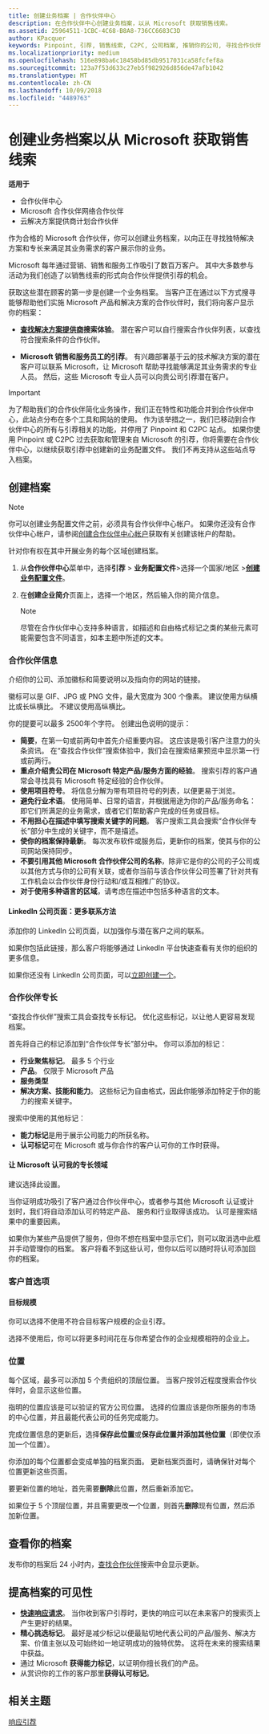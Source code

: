 ```yaml
---
title: 创建业务档案 | 合作伙伴中心
description: 在合作伙伴中心创建业务档案，以从 Microsoft 获取销售线索。
ms.assetid: 25964511-1CBC-4C68-B8A8-736CC6683C3D
author: KPacquer
keywords: Pinpoint, 引荐, 销售线索, C2PC, 公司档案, 推销你的公司, 寻找合作伙伴, 寻找解决方案提供商, 业务档案, 营销档案
ms.localizationpriority: medium
ms.openlocfilehash: 516e898ba6c18458bd85db9517031ca58fcfef8a
ms.sourcegitcommit: 123a7f53d633c27eb5f982926d856de47afb1042
ms.translationtype: MT
ms.contentlocale: zh-CN
ms.lasthandoff: 10/09/2018
ms.locfileid: "4489763"
---
```

<!--
FWLink1: https://go.microsoft.com/fwlink/?linkid=838397: Top of page
FWLink2: https://go.microsoft.com/fwlink/?linkid=848635: Top of page (duplicate)
FWLink3: https://go.microsoft.com/fwlink/?linkid=847631: #allow_us_to_endorse_areas_of_expertise
FWLink4: https://go.microsoft.com/fwlink/?linkid=848063: #customer-preferences
FWLink5: https://go.microsoft.com/fwlink/?linkid=848064: #_locations
-->


# <a name="create-a-business-profile-to-get-sales-leads-from-microsoft"></a>创建业务档案以从 Microsoft 获取销售线索

**适用于**

-  合作伙伴中心
-  Microsoft 合作伙伴网络合作伙伴
-  云解决方案提供商计划合作伙伴

作为合格的 Microsoft 合作伙伴，你可以创建业务档案，以向正在寻找独特解决方案和专长来满足其业务需求的客户展示你的业务。

Microsoft 每年通过营销、销售和服务工作吸引了数百万客户。 其中大多数参与活动为我们创造了以销售线索的形式向合作伙伴提供引荐的机会。 

获取这些潜在顾客的第一步是创建一个业务档案。 当客户正在通过以下方式搜寻能够帮助他们实施 Microsoft 产品和解决方案的合作伙伴时，我们将向客户显示你的档案：

*  **[查找解决方案提供商](https://partnercenter.microsoft.com/pcv/search)搜索体验**。 潜在客户可以自行搜索合作伙伴列表，以查找符合搜索条件的合作伙伴。

*  **Microsoft 销售和服务员工的引荐**。 有兴趣部署基于云的技术解决方案的潜在客户可以联系 Microsoft，让 Microsoft 帮助寻找能够满足其业务需求的专业人员。 然后，这些 Microsoft 专业人员可以向贵公司引荐潜在客户。

> [!IMPORTANT]  
> 为了帮助我们的合作伙伴简化业务操作，我们正在特性和功能合并到合作伙伴中心，此站点分布在多个工具和网站的使用。 作为该举措之一，我们已移动到合作伙伴中心的所有与引荐相关的功能，并停用了 Pinpoint 和 C2PC 站点。 如果你使用 Pinpoint 或 C2PC 过去获取和管理来自 Microsoft 的引荐，你将需要在合作伙伴中心，以继续获取引荐中创建新的业务配置文件。 我们不再支持从这些站点导入档案。 

## <a name="create-a-profile"></a>创建档案

> [!NOTE]  
>  你可以创建业务配置文件之前，必须具有合作伙伴中心帐户。 如果你还没有合作伙伴中心帐户，请参阅[创建合作伙伴中心帐户](mpn-create-a-partner-center-account.md)获取有关创建该帐户的帮助。 

针对你有权在其中开展业务的每个区域创建档案。 

1.  从**合作伙伴中心**菜单中，选择**引荐** &gt; **业务配置文件**&gt;选择一个国家/地区 >**[创建业务配置文件](https://partnercenter.microsoft.com/pcv/publishing)**。

2.  在**创建企业简介**页面上，选择一个地区，然后输入你的简介信息。
    > [!NOTE]  
    >  尽管在合作伙伴中心支持多种语言，如描述和自由格式标记之类的某些元素可能需要包含不同语言，如本主题中所述的文本。

### <a href="" id="partner_info"></a>合作伙伴信息

介绍你的公司、添加徽标和简要说明以及指向你的网站的链接。 

徽标可以是 GIF、JPG 或 PNG 文件，最大宽度为 300 个像素。 建议使用方纵横比或长纵横比。 不建议使用高纵横比。

你的提要可以最多 2500年个字符。 创建出色说明的提示： 

*  **简要**，在第一句或前两句中首先介绍重要内容。 这应该是吸引客户注意力的头条资讯。 在“查找合作伙伴”搜索体验中，我们会在搜索结果预览中显示第一行或前两行。
*  **重点介绍贵公司在 Microsoft 特定产品/服务方面的经验**。 搜索引荐的客户通常会寻找具有 Microsoft 特定经验的合作伙伴。
*  **使用项目符号**。 将信息分解为带有项目符号的列表，以便更易于浏览。
*  **避免行业术语**。 使用简单、日常的语言，并根据用途为你的产品/服务命名：即它们所满足的业务需求，或者它们帮助客户完成的任务或目标。
*  **不用担心在描述中填写搜索关键字的问题**。 客户搜索工具会搜索“合作伙伴专长”部分中生成的关键字，而不是描述。
*  **使你的档案保持最新**。 每次发布软件或服务后，更新你的档案，使其与你的公司网站保持同步。
*  **不要引用其他 Microsoft 合作伙伴公司的名称**，除非它是你的公司的子公司或以其他方式与你的公司有关联，或者你当前与该合作伙伴公司签署了针对共有工作机会以合作伙伴身份行动和/或互相推广的协议。
*  **对于使用多种语言的区域**，请考虑在描述中包括多种语言的文本。

#### <a href="" id="linkedin"></a>LinkedIn 公司页面：更多联系方法

添加你的 LinkedIn 公司页面，以加强你与潜在客户之间的联系。 

如果你包括此链接，那么客户将能够通过 LinkedIn 平台快速查看有关你的组织的更多信息。

如果你还没有 LinkedIn 公司页面，可以[立即创建一个](https://www.linkedin.com/company-beta/setup/new/)。

### <a name="partner-expertise"></a>合作伙伴专长

“查找合作伙伴”搜索工具会查找专长标记。 优化这些标记，以让他人更容易发现档案。

首先将自己的标记添加到“合作伙伴专长”部分中。 你可以添加的标记： 

*  **行业聚焦标记**。 最多 5 个行业
*  **产品**。 仅限于 Microsoft 产品
*  **服务类型** 
*  **解决方案、技能和能力**。 这些标记为自由格式，因此你能够添加特定于你的能力的搜索关键字。

搜索中使用的其他标记：
*  **能力标记**是用于展示公司能力的所获名称。
*  **认可标记**可在 Microsoft 或与你合作的客户认可你的工作时获得。

#### <a href="" id="#allow_us_to_endorse_areas_of_expertise"></a>让 Microsoft 认可我的专长领域

建议选择此设置。 

当你证明成功吸引了客户通过合作伙伴中心，或者参与其他 Microsoft 认证或计划时，我们将自动添加认可的特定产品、 服务和行业取得该成功。 认可是搜索结果中的重要因素。

如果你为某些产品提供了服务，但你不想在档案中显示它们，则可以取消选中此框并手动管理你的档案。 客户将看不到这些认可，但你以后可以随时将认可添加回你的档案。

### <a name="customer-preferences"></a>客户首选项

#### <a href="" id="#target_size"></a>目标规模

你可以选择不使用不符合目标客户规模的企业引荐。

选择不使用后，你可以将更多时间花在与你希望合作的企业规模相符的企业上。

### <a href="" id="#locations"></a>位置

每个区域，最多可以添加 5 个贵组织的顶层位置。 当客户按邻近程度搜索合作伙伴时，会显示这些位置。 

指明的位置应该是可以验证的官方公司位置。 选择的位置应该是你所服务的市场的中心位置，并且最能代表公司的任务完成能力。

完成位置信息的更新后，选择**保存此位置**或**保存此位置并添加其他位置**（即使仅添加一个位置）。

你添加的每个位置都会变成单独的档案页面。 更新档案页面时，请确保针对每个位置更新这些页面。

要更新位置的地址，首先需要**删除**此位置，然后重新添加它。

如果位于 5 个顶层位置，并且需要更改一个位置，则首先**删除**现有位置，然后添加新位置。

## <a name="review-your-profile"></a>查看你的档案

发布你的档案后 24 小时内，[查找合作伙伴](https://partnercenter.microsoft.com/pcv/search)搜索中会显示更新。 

## <a name="improve-the-visibility-of-your-profile"></a>提高档案的可见性 

*  **[快速响应请求](responding-to-referrals.md)**。 当你收到客户引荐时，更快的响应可以在未来客户的搜索页上产生更好的结果。
*  **精心挑选标记**。  最好是减少标记以便最贴切地代表公司的产品/服务、解决方案、价值主张以及可始终如一地证明成功的独特优势。  这将在未来的搜索结果中获益。
*  通过 Microsoft **获得能力标记**，以证明你擅长我们的产品。
*  从赏识你的工作的客户那里**获得认可标记**。

## <a name="related-topics"></a>相关主题
[响应引荐](responding-to-referrals.md)